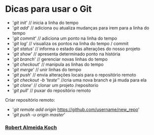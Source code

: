 # Dicas para usar o Git

* '_git init_' // inicia a linha do tempo
* '_git add_' // adiciona ou atualiza mudanças para irem para a linha do tempo
* '_git commit_' // adiciona um ponto na linha do tempo
* '_git log_' // visualiza os pontos na linha do tempo / commit
* '_git status_' // informa o estado das alterações do nosso projeto
* '_git show_' // apresenta determinado ponto na história
* '_git branch_' // gerenciar novas linhas do tempo
* '_git checkout_' // manipula as linhas do tempo
* '_git merge_' // unir linhas do tempo
* '_git push_' // envia alterações locais para o repositório remoto
* '_git checkout -b 'teste'_' //cria uma nova branch e já muda para ela
* '_git clone_' // clonar um projeto /repositorio
* '_git pull_' // puxar do repositório remoto

Criar repositório remoto:
* '_git remote add origin_ https://github.com/username/new_repo'
* '_git push -u origin master_'


### [Robert Almeida Koch](https://github.com/robertkoch117)